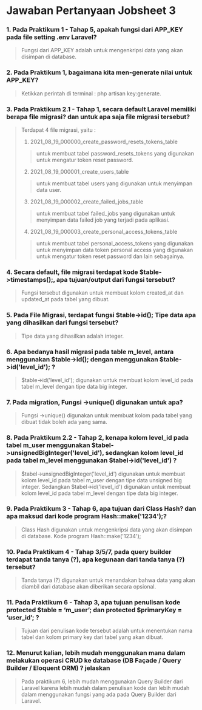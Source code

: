 # Jawaban Pertanyaan Jobsheet 3

### 1. Pada Praktikum 1 - Tahap 5, apakah fungsi dari APP_KEY pada file setting .env Laravel?
> Fungsi dari APP_KEY adalah untuk mengenkripsi data yang akan disimpan di database.

### 2. Pada Praktikum 1, bagaimana kita men-generate nilai untuk APP_KEY?
> Ketikkan perintah di terminal : php artisan key:generate.

### 3. Pada Praktikum 2.1 - Tahap 1, secara default Laravel memiliki berapa file migrasi? dan untuk apa saja file migrasi tersebut?
> Terdapat 4 file migrasi, yaitu :
> 1. 2021_08_19_000000_create_password_resets_tokens_table
>> untuk membuat tabel password_resets_tokens yang digunakan untuk mengatur token reset password.
> 2. 2021_08_19_000001_create_users_table
>> untuk membuat tabel users yang digunakan untuk menyimpan data user.
> 3. 2021_08_19_000002_create_failed_jobs_table
>> untuk membuat tabel failed_jobs yang digunakan untuk menyimpan data failed job yang terjadi pada aplikasi.
> 4. 2021_08_19_000003_create_personal_access_tokens_table
>> untuk membuat tabel personal_access_tokens yang digunakan untuk menyimpan data token personal access yang digunakan untuk mengatur token reset password dan lain sebagainya.


### 4. Secara default, file migrasi terdapat kode $table->timestamps();, apa tujuan/output dari fungsi tersebut?
> Fungsi tersebut digunakan untuk membuat kolom created_at dan updated_at pada tabel yang dibuat.

### 5. Pada File Migrasi, terdapat fungsi $table->id(); Tipe data apa yang dihasilkan dari fungsi tersebut?
> Tipe data yang dihasilkan adalah integer.

### 6. Apa bedanya hasil migrasi pada table m_level, antara menggunakan $table->id(); dengan menggunakan $table->id('level_id'); ?
> $table->id('level_id'); digunakan untuk membuat kolom level_id pada tabel m_level dengan tipe data big integer.

### 7. Pada migration, Fungsi ->unique() digunakan untuk apa?
> Fungsi ->unique() digunakan untuk membuat kolom pada tabel yang dibuat tidak boleh ada yang sama.

### 8. Pada Praktikum 2.2 - Tahap 2, kenapa kolom level_id pada tabel m_user menggunakan $tabel->unsignedBigInteger('level_id'), sedangkan kolom level_id pada tabel m_level menggunakan $tabel->id('level_id') ?
> $tabel->unsignedBigInteger('level_id') digunakan untuk membuat kolom level_id pada tabel m_user dengan tipe data unsigned big integer. Sedangkan $tabel->id('level_id') digunakan untuk membuat kolom level_id pada tabel m_level dengan tipe data big integer.

### 9. Pada Praktikum 3 - Tahap 6, apa tujuan dari Class Hash? dan apa maksud dari kode program Hash::make('1234');?
> Class Hash digunakan untuk mengenkripsi data yang akan disimpan di database. Kode program Hash::make('1234'); 

### 10. Pada Praktikum 4 - Tahap 3/5/7, pada query builder terdapat tanda tanya (?), apa kegunaan dari tanda tanya (?) tersebut?
> Tanda tanya (?) digunakan untuk menandakan bahwa data yang akan diambil dari database akan diberikan secara opsional.

### 11. Pada Praktikum 6 - Tahap 3, apa tujuan penulisan kode protected $table = ‘m_user’; dan protected $primaryKey = ‘user_id’; ?
> Tujuan dari penulisan kode tersebut adalah untuk menentukan nama tabel dan kolom primary key dari tabel yang akan dibuat.

### 12. Menurut kalian, lebih mudah menggunakan mana dalam melakukan operasi CRUD ke database (DB Façade / Query Builder / Eloquent ORM) ? jelaskan
> Pada praktikum 6, lebih mudah menggunakan Query Builder dari Laravel karena lebih mudah dalam penulisan kode dan lebih mudah dalam menggunakan fungsi yang ada pada Query Builder dari Laravel.